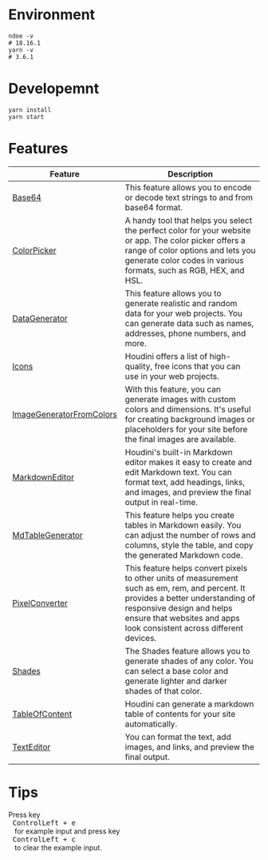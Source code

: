 # Environment

```shell
ndoe -v
# 18.16.1
yarn -v
# 3.6.1
```

# Developemnt

```shell
yarn install
yarn start
```

# Features

| Feature                                                             | Description                                                                                                                                                                                                                             |
| ------------------------------------------------------------------- | --------------------------------------------------------------------------------------------------------------------------------------------------------------------------------------------------------------------------------------- |
| [Base64](https://houdini.onrender.com/base64)                       | This feature allows you to encode or decode text strings to and from base64 format.                                                                                                                                                     |
| [ColorPicker](https://houdini.onrender.com/cp)                      | A handy tool that helps you select the perfect color for your website or app. The color picker offers a range of color options and lets you generate color codes in various formats, such as RGB, HEX, and HSL.                         |
| [DataGenerator](https://houdini.onrender.com/data_gen)              | This feature allows you to generate realistic and random data for your web projects. You can generate data such as names, addresses, phone numbers, and more.                                                                           |
| [Icons](https://houdini.onrender.com/icons)                         | Houdini offers a list of high-quality, free icons that you can use in your web projects.                                                                                                                                                |
| [ImageGeneratorFromColors](https://houdini.onrender.com/)           | With this feature, you can generate images with custom colors and dimensions. It's useful for creating background images or placeholders for your site before the final images are available.                                           |
| [MarkdownEditor](https://houdini.onrender.com/me)                   | Houdini's built-in Markdown editor makes it easy to create and edit Markdown text. You can format text, add headings, links, and images, and preview the final output in real-time.                                                     |
| [MdTableGenerator](https://houdini.onrender.com/md_table_generator) | This feature helps you create tables in Markdown easily. You can adjust the number of rows and columns, style the table, and copy the generated Markdown code.                                                                          |
| [PixelConverter](https://houdini.onrender.com/pixel_converter)      | This feature helps convert pixels to other units of measurement such as em, rem, and percent. It provides a better understanding of responsive design and helps ensure that websites and apps look consistent across different devices. |
| [Shades](https://houdini.onrender.com/shades)                       | The Shades feature allows you to generate shades of any color. You can select a base color and generate lighter and darker shades of that color.                                                                                        |
| [TableOfContent](https://houdini.onrender.com/toc)                  | Houdini can generate a markdown table of contents for your site automatically.                                                                                                                                                          |
| [TextEditor](https://houdini.onrender.com/te)                       | You can format the text, add images, and links, and preview the final output.                                                                                                                                                           |

# Tips

Press key <kbd> <br> ControlLeft + e <br> </kbd> for example input and press key <kbd> <br> ControlLeft + c <br> </kbd> to clear the example input.
